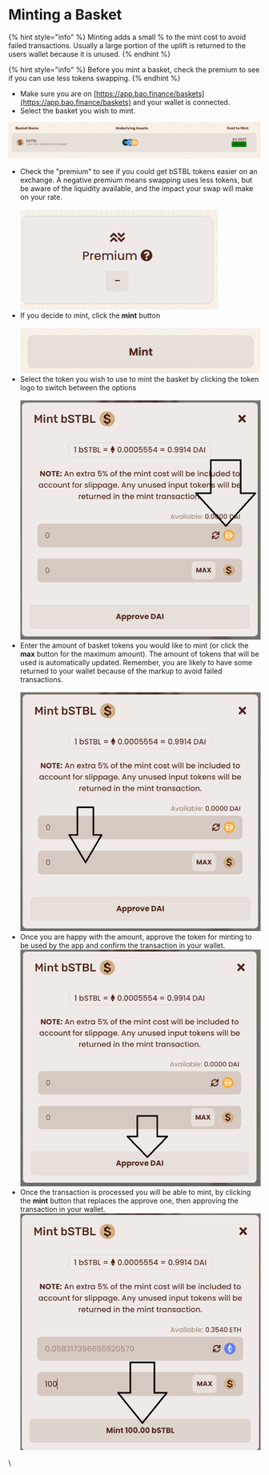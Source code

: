 # Minting a Basket

{% hint style="info" %}
Minting adds a small % to the mint cost to avoid failed transactions. Usually a large portion of the uplift is returned to the users wallet because it is unused.
{% endhint %}

{% hint style="info" %}
Before you mint a basket, check the premium to see if you can use less tokens swapping.&#x20;
{% endhint %}

* Make sure you are on [https://app.bao.finance/baskets](https://app.bao.finance/baskets) and your wallet is connected.
* Select the basket you wish to mint.

![](<../../.gitbook/assets/image (7).png>)

* Check the "premium" to see if you could get bSTBL tokens easier on an exchange.  A negative premium means swapping uses less tokens, but be aware of the liquidity available, and the impact your swap will make on your rate.\
  \
  ![](<../../.gitbook/assets/image (43).png>)
* If you decide to mint, click the **mint** button\
  \
  ![](<../../.gitbook/assets/image (34).png>)
* Select the token you wish to use to mint the basket by clicking the token logo to switch between the options \
  \
  <img src="../../.gitbook/assets/image (9).png" alt="" data-size="original">
* Enter the amount of basket tokens you would like to mint (or click the **max** button for the maximum amount). The amount of tokens that will be used is automatically updated. Remember, you are likely to have some returned to your wallet because of the markup to avoid failed transactions.\
  \
  <img src="../../.gitbook/assets/image (27).png" alt="" data-size="original">
* Once you are happy with the amount, approve the token for minting to be used by the app and confirm the transaction in your wallet.\
  <img src="../../.gitbook/assets/image (17).png" alt="" data-size="original">
* Once the transaction is processed you will be able to mint, by clicking the **mint** button that replaces the approve one, then approving the transaction in your wallet.\
  <img src="../../.gitbook/assets/image (39).png" alt="" data-size="original">

\
